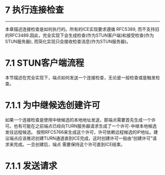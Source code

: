 ﻿# 7 执行连接检查
------
本章描述连接检查是如何执行的。所有的ICE实现要求遵循 RFC5389, 而不支持旧的RFC3489.因此，完全实现下会生成检查(作为STUN客户端)和接受检查(作为STUN服务器),
而简化实现只会接收检查消息(作为STUN服务器)。

# 7.1 STUN客户端流程
本节描述在完全实现下，端点如何发送一个连接检查，无论是一般检查或是触发检查。

# 7.1.1 为中继候选创建许可
如果一个连接检查是使用中继候选的本地地址发送，那端点需要首先生成一个许可。也有可能在之前端点已经向TURN服务器请求生成了一个许可-中继本地候选发往远程候选。
按照RFC5766来生成这个许可，许可依赖远程候选的IP地址。建议端点应该推迟创建TURN通道直到ICE完成，这时创建许可一般由“创建许可”请求来完成。一旦创建后，端点
需要保持这个许可直到ICE结束。

# 7.1.1 发送请求




